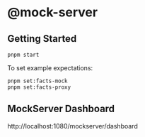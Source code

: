 # @mock-server

## Getting Started

```
pnpm start
```

To set example expectations:

```
pnpm set:facts-mock
pnpm set:facts-proxy
```

## MockServer Dashboard

http://localhost:1080/mockserver/dashboard